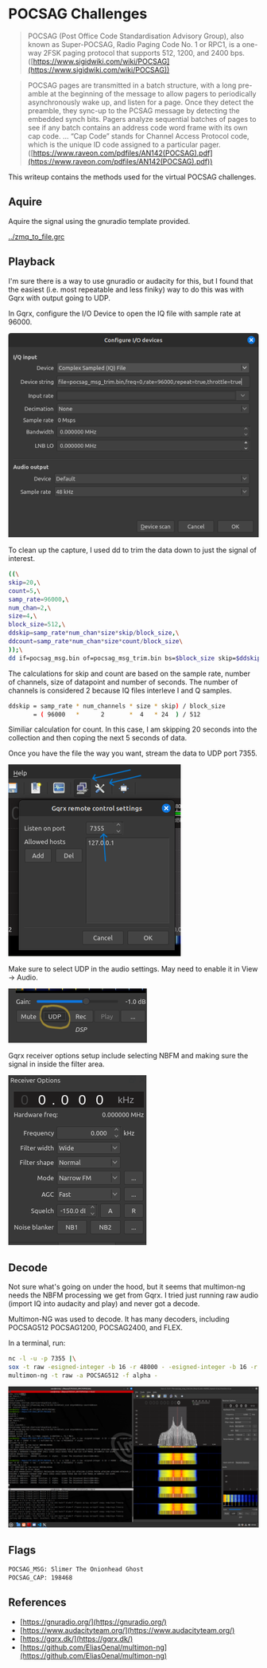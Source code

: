 # POCSAG Challenges

>POCSAG (Post Office Code Standardisation Advisory Group), also known as Super-POCSAG, Radio Paging Code No. 1 or RPC1, is a one-way 2FSK paging protocol that supports 512, 1200, and 2400 bps. ([https://www.sigidwiki.com/wiki/POCSAG](https://www.sigidwiki.com/wiki/POCSAG))

>POCSAG pages are transmitted in a batch structure, with a long pre-amble at the beginning of the message to allow pagers to periodically asynchronously wake up, and listen for a page. Once they detect the preamble, they sync-up to the PCSAG message by detecting the embedded synch bits. Pagers analyze sequential batches of pages to see if any batch contains an address code word frame with its own cap code. ... “Cap Code” stands for Channel Access Protocol code, which is the unique ID code assigned to a particular pager. ([https://www.raveon.com/pdfiles/AN142(POCSAG).pdf](https://www.raveon.com/pdfiles/AN142(POCSAG).pdf))

This writeup contains the methods used for the virtual POCSAG challenges.

## Aquire

Aquire the signal using the gnuradio template provided.

[../zmq_to_file.grc](../zmq_to_file.grc)

## Playback

I'm sure there is a way to use gnuradio or audacity for this, but I found that the easiest (i.e. most repeatable and less finiky) way to do this was with Gqrx with output going to UDP.

In Gqrx, configure the I/O Device to open the IQ file with sample rate at 96000.

![Gqrx setup](gqrx_setup.png)

To clean up the capture, I used dd to trim the data down to just the signal of interest.

```bash
((\
skip=20,\
count=5,\
samp_rate=96000,\
num_chan=2,\
size=4,\
block_size=512,\
ddskip=samp_rate*num_chan*size*skip/block_size,\
ddcount=samp_rate*num_chan*size*count/block_size\
));\
dd if=pocsag_msg.bin of=pocsag_msg_trim.bin bs=$block_size skip=$ddskip count=$ddcount
```

The calculations for skip and count are based on the sample rate, number of channels, size of datapoint and number of seconds. The number of channels is considered 2 because IQ files interleve I and Q samples.

```bash
ddskip = samp_rate * num_channels * size * skip) / block_size
       = ( 96000   *      2       *  4   * 24  ) / 512
```

Similiar calculation for count. In this case, I am skipping 20 seconds into the collection and then coping the next 5 seconds of data.

Once you have the file the way you want, stream the data to UDP port 7355.

![gqrx remote settings](gqrx_remote_control_settings.png)

Make sure to select UDP in the audio settings. May need to enable it in View -> Audio.

![gqrx udp](gqrx_udp.png)

Gqrx receiver options setup include selecting NBFM and making sure the signal in inside the filter area.

![gqrx receiver settings](gqrx_receiver.png)

## Decode

Not sure what's going on under the hood, but it seems that multimon-ng needs the NBFM processing we get from Gqrx. I tried just running raw audio (import IQ into audacity and play) and never got a decode.

Multimon-NG was used to decode. It has many decoders, including POCSAG512 POCSAG1200, POCSAG2400, and FLEX.

In a terminal, run:

```bash
nc -l -u -p 7355 |\
sox -t raw -esigned-integer -b 16 -r 48000 - -esigned-integer -b 16 -r 22050 -t raw - |\
multimon-ng -t raw -a POCSAG512 -f alpha -
```

![toolchain](pocsag_msg_toolchain.png)

## Flags

```bash
POCSAG_MSG: Slimer The Onionhead Ghost
POCSAG_CAP: 198468
```

## References

- [https://gnuradio.org/](https://gnuradio.org/)
- [https://www.audacityteam.org/](https://www.audacityteam.org/)
- [https://gqrx.dk/](https://gqrx.dk/)
- [https://github.com/EliasOenal/multimon-ng](https://github.com/EliasOenal/multimon-ng)

